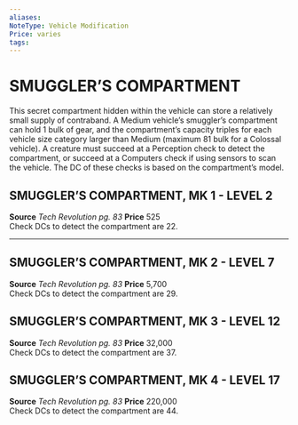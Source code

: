 ```yaml
---
aliases: 
NoteType: Vehicle Modification
Price: varies 
tags: 
---
```

# SMUGGLER’S COMPARTMENT
This secret compartment hidden within the vehicle can store a relatively small supply of contraband. A Medium vehicle’s smuggler’s compartment can hold 1 bulk of gear, and the compartment’s capacity triples for each vehicle size category larger than Medium (maximum 81 bulk for a Colossal vehicle). A creature must succeed at a Perception check to detect the compartment, or succeed at a Computers check if using sensors to scan the vehicle. The DC of these checks is based on the compartment’s model.  

## SMUGGLER’S COMPARTMENT, MK 1 - LEVEL 2

**Source** _Tech Revolution pg. 83_
**Price** 525  
Check DCs to detect the compartment are 22.

---

## SMUGGLER’S COMPARTMENT, MK 2 - LEVEL 7

**Source** _Tech Revolution pg. 83_
**Price** 5,700  
Check DCs to detect the compartment are 29.

## SMUGGLER’S COMPARTMENT, MK 3 - LEVEL 12

**Source** _Tech Revolution pg. 83_
**Price** 32,000  
Check DCs to detect the compartment are 37.

## SMUGGLER’S COMPARTMENT, MK 4 - LEVEL 17

**Source** _Tech Revolution pg. 83_
**Price** 220,000  
Check DCs to detect the compartment are 44.